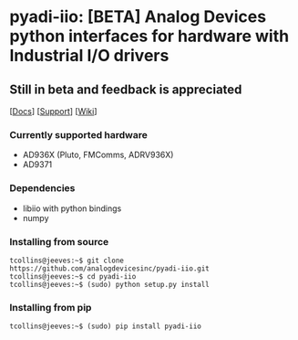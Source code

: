 # pyadi-iio: [BETA] Analog Devices python interfaces for hardware with Industrial I/O drivers

## Still in beta and feedback is appreciated

[[Docs](http://analogdevicesinc.github.io/pyadi-iio/)]
[[Support](http://ez.analog.com)]
[[Wiki](https://wiki.analog.com/resources/tools-software/linux-software/pyadi-iio)]

### Currently supported hardware
- AD936X (Pluto, FMComms, ADRV936X)
- AD9371

### Dependencies
- libiio with python bindings
- numpy

### Installing from source
```
tcollins@jeeves:~$ git clone https://github.com/analogdevicesinc/pyadi-iio.git
tcollins@jeeves:~$ cd pyadi-iio
tcollins@jeeves:~$ (sudo) python setup.py install
```
### Installing from pip

```
tcollins@jeeves:~$ (sudo) pip install pyadi-iio
```
